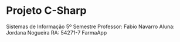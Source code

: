 # Projeto C-Sharp
Sistemas de Informação 5º Semestre
Professor: Fabio Navarro
Aluna: Jordana Nogueira
RA: 54271-7
FarmaApp
